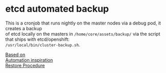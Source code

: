 # etcd automated backup 

This is a cronjob that runs nightly on the master nodes via a debug pod, it creates a backup   
of etcd locally on the masters in `/home/core/assets/backup/` via the script that ships with etcd/openshift:  
`/usr/local/bin/cluster-backup.sh`.  

[Based on](https://docs.openshift.com/container-platform/4.9/backup_and_restore/control_plane_backup_and_restore/backing-up-etcd.html)   
[Automation inspiration](https://github.com/lgchiaretto/openshift4-backup-automation)    
[Restore Procedure](https://docs.openshift.com/container-platform/4.9/backup_and_restore/control_plane_backup_and_restore/disaster_recovery/scenario-2-restoring-cluster-state.html)  

